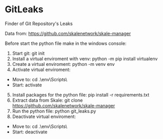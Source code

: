 # GitLeaks
 Finder of Git Repository's  Leaks

Data from: https://github.com/skalenetwork/skale-manager

Before start the python file make in the windows console:

1. Start git: git init
2. Install a virtual enviroment with venv: python -m pip install virtualenv 
3. Create a virtual enviroment: python -m venv env
4. Activate virtual enviroment:
 - Move to: cd .\env\Scripts\
 - Start: activate
5. Install packages for the python file: pip install -r requirements.txt
6. Extract data from Skale: git clone https://github.com/skalenetwork/skale-manager
7. Run the python file: python git_leaks.py
8. Deactivate virtual enviroment:
- Move to: cd .\env\Scripts\
 - Start: deactivate
